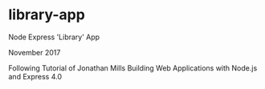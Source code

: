 # library-app
Node Express 'Library' App

November 2017

Following Tutorial of Jonathan Mills Building Web Applications with Node.js and Express 4.0
